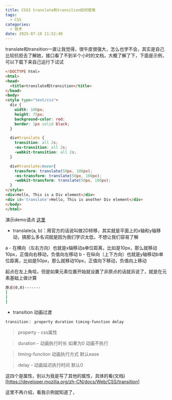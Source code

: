```yaml
---
title: CSS3 translate和transition如何使用
tags:
  - CSS
categories:
  - 技术
date: 2025-07-10 11:52:48
---
```


translate和transition一直让我觉得，很牛皮很强大，怎么也学不会，其实是自己比较抗拒去了解她，接口看了不到半个小时的文档，大概了解了下，下面是示例，可以下载下来自己运行下试试

```html
<!DOCTYPE html>
<html>
<head>
  <title>translate和transition</title>
</head>
<body>
<style type="text/css">
  div {
    width: 100px;
    height: 75px;
    background-color: red;
    border: 1px solid black;
  }

  div#translate {
    transition: all 2s;
    -ms-transition: all 2s;
    -webkit-transition: all 2s;
  }

  div#translate:hover{
    transform: translate(50px, 100px);
    -ms-transform: translate(50px, 100px);
    -webkit-transform: translate(50px, 100px);
  }
</style>
<div>Hello, This is a Div element</div>
<div id='translate'>Hello, This is another Div element</div>
</body>
</html>
```

演示demo请点 [这里](/custom_pages/css3/translate.html)

* translate(a, b)：用官方的话说叫做2D转移，其实就是平面上的x轴和y轴移动，搞那么多名词就是因为我们学识太低，不想让我们容易了解

a - 在横向（左右方向）也就是x轴移动a单位距离，比如是10px，那么就移动10px，正值向右移动，负值向左移动 b - 在纵向（上下方向）也就是y轴移动b单位距离，比如是50px，那么就移动10px，正值向下移动，负值向上移动

起点在左上角哈，但是如果元素位置开始就设置了非原点的话就另说了，就是在元素基础上做计算

```bash
原点(0,0)-------
|
|
|
```

* transition 动画过渡

```bash
transition： property duration timing-function delay
```

> property - css属性

> duration - 动画执行时长 如果为0 动画不执行

> timing-function 动画执行方式 默认ease

> delay - 动画延迟执行时间 默认0

这四个是属性，别以为我是写了其他的属性，具体的看(文档)[<https://developer.mozilla.org/zh-CN/docs/Web/CSS/transition>]

这里不再介绍，看我示例就知道了，
